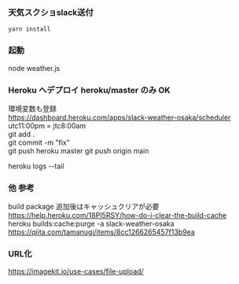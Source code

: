 ### 天気スクショslack送付

`yarn install`

### 起動

node weather.js

### Heroku へデプロイ heroku/master のみ OK
環境変数も登録  
https://dashboard.heroku.com/apps/slack-weather-osaka/scheduler  
utc11:00pm = jtc8:00am  
git add .  
git commit -m "fix"  
git push heroku master
git push origin main

heroku logs --tail

### 他 参考

build package 追加後はキャッシュクリアが必要  
https://help.heroku.com/18PI5RSY/how-do-i-clear-the-build-cache  
heroku builds:cache:purge -a slack-weather-osaka  
https://qiita.com/tamanugi/items/8cc1266265457f13b9ea  

### URL化
https://imagekit.io/use-cases/file-upload/
